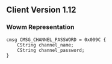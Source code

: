 ## Client Version 1.12

### Wowm Representation
```rust,ignore
cmsg CMSG_CHANNEL_PASSWORD = 0x009C {
    CString channel_name;    
    CString channel_password;    
}

```
